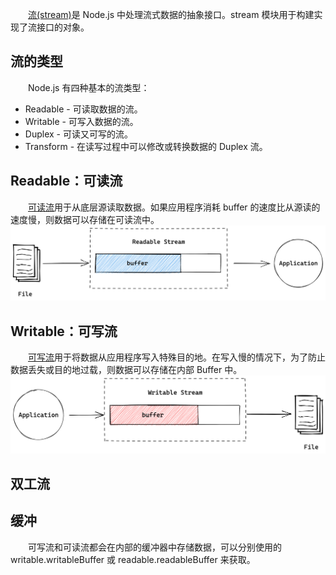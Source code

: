 &emsp;&emsp;[流(stream)](http://nodejs.cn/api/stream.html)是 Node.js 中处理流式数据的抽象接口。stream 模块用于构建实现了流接口的对象。

## 流的类型

&emsp;&emsp;Node.js 有四种基本的流类型：

- Readable - 可读取数据的流。
- Writable - 可写入数据的流。
- Duplex - 可读又可写的流。
- Transform - 在读写过程中可以修改或转换数据的 Duplex 流。

## Readable：可读流

&emsp;&emsp;[可读流](http://nodejs.cn/api/stream.html#stream_readable_streams)用于从底层源读取数据。如果应用程序消耗 buffer 的速度比从源读的速度慢，则数据可以存储在可读流中。
![可读流](../img/readableStream.png)

## Writable：可写流

&emsp;&emsp;[可写流](http://nodejs.cn/api/stream.html#stream_writable_streams)用于将数据从应用程序写入特殊目的地。在写入慢的情况下，为了防止数据丢失或目的地过载，则数据可以存储在内部 Buffer 中。
![可写流](../img/writableStream.png)

## 双工流

## 缓冲

&emsp;&emsp;可写流和可读流都会在内部的缓冲器中存储数据，可以分别使用的 writable.writableBuffer 或 readable.readableBuffer 来获取。
